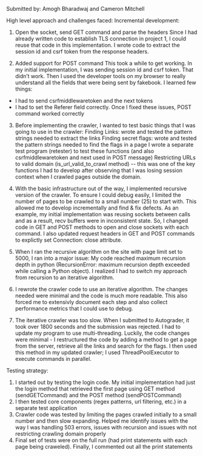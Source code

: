 
Submitted by: 
    Amogh Bharadwaj and Cameron Mitchell

High level approach and challenges faced:
Incremental development:
1.	Open the socket, send GET command and parse the headers
Since I had already written code to establish TLS connection in project 1, I could reuse that code in this implementation. I wrote code to extract the session id and csrf token from the response headers.

2.	Added support for POST command
This took a while to get working. In my initial implementation, I was sending session id and csrf token. That didn’t work. Then I used the developer tools on my browser to really understand all the fields that were being sent by fakebook. I learned few things: 
- I had to send csrfmiddlewaretoken and the next tokens
- I had to set the Referer field correctly. 
Once I fixed these issues, POST command worked correctly

3.	Before implementing the crawler, I wanted to test basic things that I was going to use in the crawler:
    Finding Links: wrote and tested the pattern strings needed to extract the links
    Finding secret flags: wrote and tested the pattern strings needed to find the flags in a page
    I wrote a separate test program (retester) to test these functions (and also csrfmiddlewaretoken and next used in POST message)
    Restricting URLs to valid domain (is_url_valid_to_crawl method) -- this was one of the key functions I had to develop after observing that I was losing session context when I crawled pages outside the domain. 
    
4.	With the basic infrastructure out of the way, I implemented recursive version of the crawler. To ensure I could debug easily, I limited the number of pages to be crawled to a small number (25) to start with. This allowed me to develop incrementally and find & fix defects. As an example, my initial implementation was reusing sockets between calls and as a result, recv buffers were in inconsistent state. So, I changed code in GET and POST methods to open and close sockets with each command. I also updated request headers in GET and POST commands to explictly set Connection: close attribute. 

5. When I ran the recursive algorithm on the site with page limit set to 5000, I ran into a major issue: My code reached maximum recursion depth in python (RecursionError: maximum recursion depth exceeded while calling a Python object). I realized I had to switch my approach from recursion to an iterative algorithm.

6. I rewrote the crawler code to use an iterative algorithm. The changes needed were minimal and the code is much more readable. This also forced me to extensivly document each step and also collect performance metrics that I could use to debug.

7. The iterative crawler was too slow. When I submitted to Autograder, it took over 1800 seconds and the submission was rejected. I had to update my program to use multi-threading. Luckily, the code changes were minimal - I restructured the code by adding a method to get a page from the server, retrieve all the links and search for the flags. I then used this method in my updated crawler; I used ThreadPoolExecutor to execute commands in parallel.

Testing strategy:
1. I started out by testing the login code. My initial implementation had just the login method that retrieved the first page using GET method (sendGETCommand) and the POST method (sendPOSTCommand)
2. I then tested core components (regex patterns, url filtering, etc.) in a separate test application
3. Crawler code was tested by limiting the pages crawled initially to a small number and then slow expanding. Helped me identify issues with the way I was handling 503 errors, issues with recursion and issues with not restricting crawling domain properly
4. Final set of tests were on the full run (had print statements with each page being craweled). Finally, I commented out all the print statements

